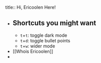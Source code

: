 title:: Hi, Ericoolen Here!

- ## Shortcuts you might want
	- `t`+`t`: toggle dark mode
	- `t`+`d`: toggle bullet points
	- `t`+`w`: wider mode
- [[Whois Ericoolen]]
-